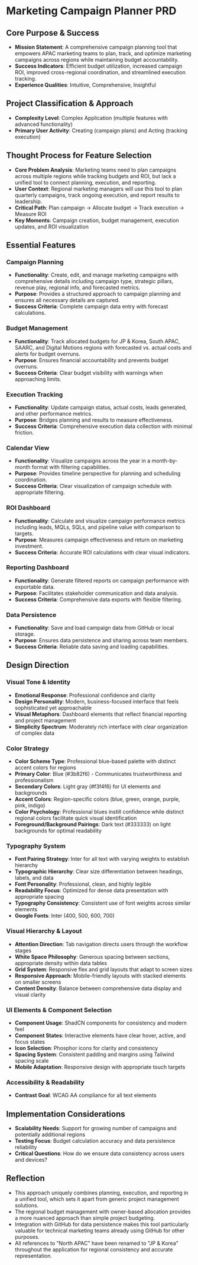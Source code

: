 # Marketing Campaign Planner PRD

## Core Purpose & Success
- **Mission Statement**: A comprehensive campaign planning tool that empowers APAC marketing teams to plan, track, and optimize marketing campaigns across regions while maintaining budget accountability.
- **Success Indicators**: Efficient budget utilization, increased campaign ROI, improved cross-regional coordination, and streamlined execution tracking.
- **Experience Qualities**: Intuitive, Comprehensive, Insightful

## Project Classification & Approach
- **Complexity Level**: Complex Application (multiple features with advanced functionality)
- **Primary User Activity**: Creating (campaign plans) and Acting (tracking execution)

## Thought Process for Feature Selection
- **Core Problem Analysis**: Marketing teams need to plan campaigns across multiple regions while tracking budgets and ROI, but lack a unified tool to connect planning, execution, and reporting.
- **User Context**: Regional marketing managers will use this tool to plan quarterly campaigns, track ongoing execution, and report results to leadership.
- **Critical Path**: Plan campaign → Allocate budget → Track execution → Measure ROI
- **Key Moments**: Campaign creation, budget management, execution updates, and ROI visualization

## Essential Features

### Campaign Planning
- **Functionality**: Create, edit, and manage marketing campaigns with comprehensive details including campaign type, strategic pillars, revenue play, regional info, and forecasted metrics.
- **Purpose**: Provides a structured approach to campaign planning and ensures all necessary details are captured.
- **Success Criteria**: Complete campaign data entry with forecast calculations.

### Budget Management
- **Functionality**: Track allocated budgets for JP & Korea, South APAC, SAARC, and Digital Motions regions with forecasted vs. actual costs and alerts for budget overruns.
- **Purpose**: Ensures financial accountability and prevents budget overruns.
- **Success Criteria**: Clear budget visibility with warnings when approaching limits.

### Execution Tracking
- **Functionality**: Update campaign status, actual costs, leads generated, and other performance metrics.
- **Purpose**: Bridges planning and results to measure effectiveness.
- **Success Criteria**: Comprehensive execution data collection with minimal friction.

### Calendar View
- **Functionality**: Visualize campaigns across the year in a month-by-month format with filtering capabilities.
- **Purpose**: Provides timeline perspective for planning and scheduling coordination.
- **Success Criteria**: Clear visualization of campaign schedule with appropriate filtering.

### ROI Dashboard
- **Functionality**: Calculate and visualize campaign performance metrics including leads, MQLs, SQLs, and pipeline value with comparison to targets.
- **Purpose**: Measures campaign effectiveness and return on marketing investment.
- **Success Criteria**: Accurate ROI calculations with clear visual indicators.

### Reporting Dashboard
- **Functionality**: Generate filtered reports on campaign performance with exportable data.
- **Purpose**: Facilitates stakeholder communication and data analysis.
- **Success Criteria**: Comprehensive data exports with flexible filtering.

### Data Persistence
- **Functionality**: Save and load campaign data from GitHub or local storage.
- **Purpose**: Ensures data persistence and sharing across team members.
- **Success Criteria**: Reliable data saving and loading capabilities.

## Design Direction

### Visual Tone & Identity
- **Emotional Response**: Professional confidence and clarity
- **Design Personality**: Modern, business-focused interface that feels sophisticated yet approachable
- **Visual Metaphors**: Dashboard elements that reflect financial reporting and project management
- **Simplicity Spectrum**: Moderately rich interface with clear organization of complex data

### Color Strategy
- **Color Scheme Type**: Professional blue-based palette with distinct accent colors for regions
- **Primary Color**: Blue (#3b82f6) - Communicates trustworthiness and professionalism
- **Secondary Colors**: Light gray (#f3f4f6) for UI elements and backgrounds
- **Accent Colors**: Region-specific colors (blue, green, orange, purple, pink, indigo)
- **Color Psychology**: Professional blues instill confidence while distinct regional colors facilitate quick visual identification
- **Foreground/Background Pairings**: Dark text (#333333) on light backgrounds for optimal readability

### Typography System
- **Font Pairing Strategy**: Inter for all text with varying weights to establish hierarchy
- **Typographic Hierarchy**: Clear size differentiation between headings, labels, and data
- **Font Personality**: Professional, clean, and highly legible
- **Readability Focus**: Optimized for dense data presentation with appropriate spacing
- **Typography Consistency**: Consistent use of font weights across similar elements
- **Google Fonts**: Inter (400, 500, 600, 700)

### Visual Hierarchy & Layout
- **Attention Direction**: Tab navigation directs users through the workflow stages
- **White Space Philosophy**: Generous spacing between sections, appropriate density within data tables
- **Grid System**: Responsive flex and grid layouts that adapt to screen sizes
- **Responsive Approach**: Mobile-friendly layouts with stacked elements on smaller screens
- **Content Density**: Balance between comprehensive data display and visual clarity

### UI Elements & Component Selection
- **Component Usage**: ShadCN components for consistency and modern feel
- **Component States**: Interactive elements have clear hover, active, and focus states
- **Icon Selection**: Phosphor icons for clarity and consistency
- **Spacing System**: Consistent padding and margins using Tailwind spacing scale
- **Mobile Adaptation**: Responsive design with appropriate touch targets

### Accessibility & Readability
- **Contrast Goal**: WCAG AA compliance for all text elements

## Implementation Considerations
- **Scalability Needs**: Support for growing number of campaigns and potentially additional regions
- **Testing Focus**: Budget calculation accuracy and data persistence reliability
- **Critical Questions**: How do we ensure data consistency across users and devices?

## Reflection
- This approach uniquely combines planning, execution, and reporting in a unified tool, which sets it apart from generic project management solutions.
- The regional budget management with owner-based allocation provides a more nuanced approach than simple project budgeting.
- Integration with GitHub for data persistence makes this tool particularly valuable for technical marketing teams already using GitHub for other purposes.
- All references to "North APAC" have been renamed to "JP & Korea" throughout the application for regional consistency and accurate representation.